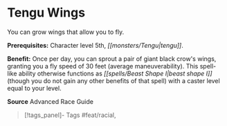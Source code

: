 ﻿---
cssclass: [feats]

---
# Tengu Wings

You can grow wings that allow you to fly.

**Prerequisites:** Character level 5th, _[[monsters/Tengu|tengu]]_.

**Benefit:** Once per day, you can sprout a pair of giant black crow's wings, granting you a fly speed of 30 feet (average maneuverability). This spell-like ability otherwise functions as _[[spells/Beast Shape I|beast shape I]]_ (though you do not gain any other benefits of that spell) with a caster level equal to your level.

**Source** Advanced Race Guide
>[!tags_panel]- Tags
> #feat/racial, 